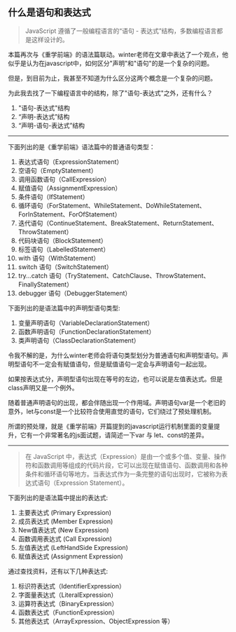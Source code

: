 ## 什么是语句和表达式



> JavaScript 遵循了一般编程语言的“语句 - 表达式”结构，多数编程语言都是这样设计的。

本篇再次与《重学前端》的语法篇联动。winter老师在文章中表达了一个观点，他似乎是认为在javascript中，如何区分"声明"和"语句"的是一个复杂的问题。

但是，到目前为止，我甚至不知道为什么区分这两个概念是一个复杂的问题。

为此我去找了一下编程语言中的结构，除了"语句-表达式"之外，还有什么？

1. "语句-表达式"结构
2. “声明-表达式”结构
3. “声明-语句-表达式”结构

_____

下面列出的是《重学前端》语法篇中的普通语句类型：

1. 表达式语句（ExpressionStatement）
2. 空语句（EmptyStatement）
3. 调用函数语句（CallExpression）
4. 赋值语句（AssignmentExpression）
5. 条件语句（IfStatement）
6. 循环语句（ForStatement、WhileStatement、DoWhileStatement、ForInStatement、ForOfStatement）
7. 迭代语句（ContinueStatement、BreakStatement、ReturnStatement、ThrowStatement）
8. 代码块语句（BlockStatement）
9. 标签语句（LabelledStatement）
10. with 语句（WithStatement）
11. switch 语句（SwitchStatement）
12. try...catch 语句（TryStatement、CatchClause、ThrowStatement、FinallyStatement）
13. debugger 语句（DebuggerStatement）

下面列出的是语法篇中的声明型语句类型:

1. 变量声明语句（VariableDeclarationStatement）
2. 函数声明语句（FunctionDeclarationStatement）
3. 类声明语句（ClassDeclarationStatement）

令我不解的是，为什么winter老师会将语句类型划分为普通语句和声明型语句。声明型语句不一定会有赋值语句，但是赋值语句一定会与声明语句一起出现。

如果按表达式分，声明型语句出现在等号的左边，也可以说是左值表达式。但是class声明又是一个例外。

随着普通声明语句的出现，都会伴随出现一个作用域。声明语句var是一个老旧的意外，let与const是一个比较符合使用直觉的语句，它们绕过了预处理机制。

所谓的预处理，就是《重学前端》开篇提到的javascript运行机制里面的变量提升，它有一个非常著名的js面试题，请简述一下var 与 let、const的差异。



____



> 在 JavaScript 中，表达式（Expression）是由一个或多个值、变量、操作符和函数调用等组成的代码片段，它可以出现在赋值语句、函数调用和各种条件和循环语句等地方。当表达式作为一条完整的语句出现时，它被称为表达式语句（Expression Statement）。

下面列出的是语法篇中提出的表达式:

1. 主要表达式 (Primary Expression)
2. 成员表达式 (Member Expression)
3. New值表达式 (New Expression)
4. 函数调用表达式 (Call Expression)
5. 左值表达式 (LeftHandSide Expression)
6. 赋值表达式 (Assignment Expression)

通过查找资料，还有以下几种表达式:

1. 标识符表达式（IdentifierExpression）
2. 字面量表达式（LiteralExpression）
3. 运算符表达式（BinaryExpression）
4. 函数表达式（FunctionExpression）
5. 其他表达式（ArrayExpression、ObjectExpression 等）

